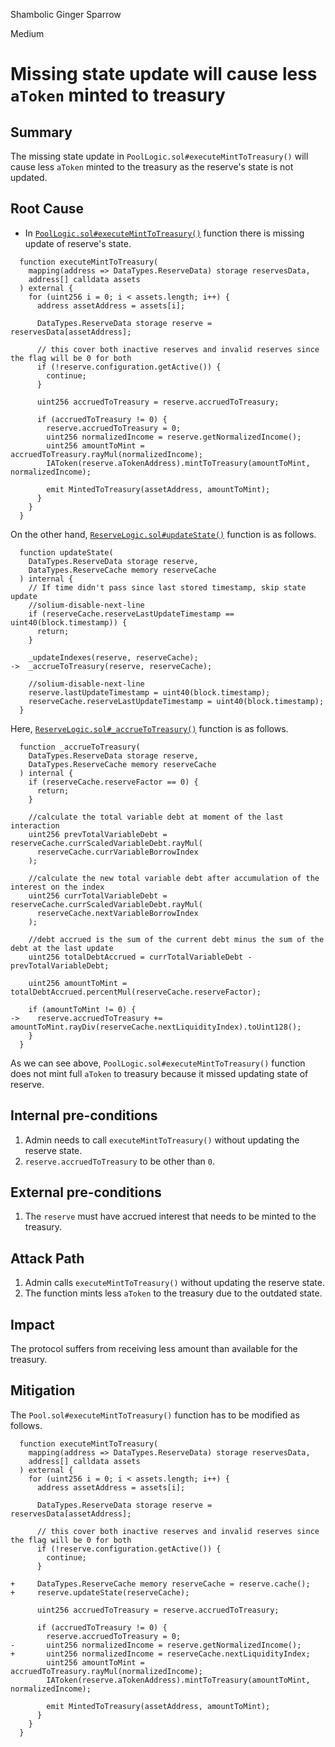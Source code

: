 Shambolic Ginger Sparrow

Medium

# Missing state update will cause less `aToken` minted to treasury


## Summary
The missing state update in `PoolLogic.sol#executeMintToTreasury()` will cause less `aToken` minted to the treasury as the reserve's state is not updated.

## Root Cause
- In [`PoolLogic.sol#executeMintToTreasury()`](https://github.com/sherlock-audit/2025-01-aave-v3-3/blob/main/aave-v3-origin/src/contracts/protocol/libraries/logic/PoolLogic.sol#L83-L108) function there is missing update of reserve's state.
```solidity
  function executeMintToTreasury(
    mapping(address => DataTypes.ReserveData) storage reservesData,
    address[] calldata assets
  ) external {
    for (uint256 i = 0; i < assets.length; i++) {
      address assetAddress = assets[i];

      DataTypes.ReserveData storage reserve = reservesData[assetAddress];

      // this cover both inactive reserves and invalid reserves since the flag will be 0 for both
      if (!reserve.configuration.getActive()) {
        continue;
      }

      uint256 accruedToTreasury = reserve.accruedToTreasury;

      if (accruedToTreasury != 0) {
        reserve.accruedToTreasury = 0;
        uint256 normalizedIncome = reserve.getNormalizedIncome();
        uint256 amountToMint = accruedToTreasury.rayMul(normalizedIncome);
        IAToken(reserve.aTokenAddress).mintToTreasury(amountToMint, normalizedIncome);

        emit MintedToTreasury(assetAddress, amountToMint);
      }
    }
  }
```
On the other hand, [`ReserveLogic.sol#updateState()`](https://github.com/sherlock-audit/2025-01-aave-v3-3/blob/main/aave-v3-origin/src/contracts/protocol/libraries/logic/ReserveLogic.sol) function is as follows.
```solidity
  function updateState(
    DataTypes.ReserveData storage reserve,
    DataTypes.ReserveCache memory reserveCache
  ) internal {
    // If time didn't pass since last stored timestamp, skip state update
    //solium-disable-next-line
    if (reserveCache.reserveLastUpdateTimestamp == uint40(block.timestamp)) {
      return;
    }

    _updateIndexes(reserve, reserveCache);
->  _accrueToTreasury(reserve, reserveCache);

    //solium-disable-next-line
    reserve.lastUpdateTimestamp = uint40(block.timestamp);
    reserveCache.reserveLastUpdateTimestamp = uint40(block.timestamp);
  }
```
Here, [`ReserveLogic.sol#_accrueToTreasury()`](https://github.com/sherlock-audit/2025-01-aave-v3-3/blob/main/aave-v3-origin/src/contracts/protocol/libraries/logic/ReserveLogic.sol#L217-L243) function is as follows.
```solidity
  function _accrueToTreasury(
    DataTypes.ReserveData storage reserve,
    DataTypes.ReserveCache memory reserveCache
  ) internal {
    if (reserveCache.reserveFactor == 0) {
      return;
    }

    //calculate the total variable debt at moment of the last interaction
    uint256 prevTotalVariableDebt = reserveCache.currScaledVariableDebt.rayMul(
      reserveCache.currVariableBorrowIndex
    );

    //calculate the new total variable debt after accumulation of the interest on the index
    uint256 currTotalVariableDebt = reserveCache.currScaledVariableDebt.rayMul(
      reserveCache.nextVariableBorrowIndex
    );

    //debt accrued is the sum of the current debt minus the sum of the debt at the last update
    uint256 totalDebtAccrued = currTotalVariableDebt - prevTotalVariableDebt;

    uint256 amountToMint = totalDebtAccrued.percentMul(reserveCache.reserveFactor);

    if (amountToMint != 0) {
->    reserve.accruedToTreasury += amountToMint.rayDiv(reserveCache.nextLiquidityIndex).toUint128();
    }
  }
```
As we can see above, `PoolLogic.sol#executeMintToTreasury()` function does not mint full `aToken` to treasury because it missed updating state of reserve.

## Internal pre-conditions
1. Admin needs to call `executeMintToTreasury()` without updating the reserve state.
2. `reserve.accruedToTreasury` to be other than `0`.

## External pre-conditions
1. The `reserve` must have accrued interest that needs to be minted to the treasury.

## Attack Path
1. Admin calls `executeMintToTreasury()` without updating the reserve state.
2. The function mints less `aToken` to the treasury due to the outdated state.

## Impact
The protocol suffers from receiving less amount than available for the treasury.

## Mitigation
The `Pool.sol#executeMintToTreasury()` function has to be modified as follows.
```solidity
  function executeMintToTreasury(
    mapping(address => DataTypes.ReserveData) storage reservesData,
    address[] calldata assets
  ) external {
    for (uint256 i = 0; i < assets.length; i++) {
      address assetAddress = assets[i];

      DataTypes.ReserveData storage reserve = reservesData[assetAddress];

      // this cover both inactive reserves and invalid reserves since the flag will be 0 for both
      if (!reserve.configuration.getActive()) {
        continue;
      }

+     DataTypes.ReserveCache memory reserveCache = reserve.cache();
+     reserve.updateState(reserveCache);

      uint256 accruedToTreasury = reserve.accruedToTreasury;

      if (accruedToTreasury != 0) {
        reserve.accruedToTreasury = 0;
-       uint256 normalizedIncome = reserve.getNormalizedIncome();
+       uint256 normalizedIncome = reserveCache.nextLiquidityIndex;
        uint256 amountToMint = accruedToTreasury.rayMul(normalizedIncome);
        IAToken(reserve.aTokenAddress).mintToTreasury(amountToMint, normalizedIncome);

        emit MintedToTreasury(assetAddress, amountToMint);
      }
    }
  }
```
